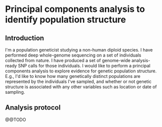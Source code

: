 # Principal components analysis to identify population structure

## Introduction

I'm a population geneticist studying a non-human diploid species. 
I have performed deep whole-genome sequencing on a set of individuals collected from nature.
I have produced a set of genome-wide analysis-ready SNP calls for those individuals.
I would like to perform a principal components analysis to explore evidence for genetic population structure.
E.g., I'd like to know how many genetically distinct populations are represented by the individuals I've sampled, and whether or not genetic structure is associated with any other variables such as location or date of sampling.

## Analysis protocol

@@TODO

